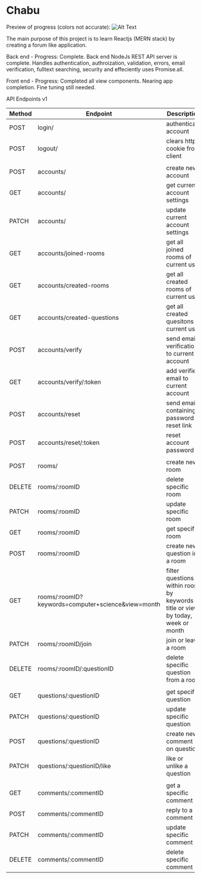 # Chabu
Preview of progress (colors not accurate):
![Alt Text](https://github.com/DrSleepy/Chabu/blob/master/preview.gif)

The main purpose of this project is to learn Reactjs (MERN stack) by creating a forum like application.

Back end - Progress: Complete.
Back end NodeJs REST API server is complete. Handles authentication, authroization, validation, errors, email verification,
fulltext searching, security and effeciently uses Promise.all.

Front end - Progress: Completed all view components. Nearing app completion. Fine tuning still needed.

API Endpoints v1

| Method | Endpoint                                           | Description                                                                       |
| ------ | -------------------------------------------------- | --------------------------------------------------------------------------------- |
| POST   | login/                                             | authenticate account                                                              |
| POST   | logout/                                            | clears https cookie from client                                                   |
|        |                                                    |                                                                                   |
| POST   | accounts/                                          | create new account                                                                |
| GET    | accounts/                                          | get current account settings                                                      |
| PATCH  | accounts/                                          | update current account settings                                                   |
| GET    | accounts/joined-rooms                              | get all joined rooms of current user                                              |
| GET    | accounts/created-rooms                             | get all created rooms of current user                                             |
| GET    | accounts/created-questions                         | get all created quesitons of current user                                         |
| POST   | accounts/verify                                    | send email verification to current account                                        |
| GET    | accounts/verify/:token                             | add verified email to current account                                             |
| POST   | accounts/reset                                     | send email containing password reset link                                         |
| POST   | accounts/reset/:token                              | reset account password                                                            |
|        |                                                    |                                                                                   |
| POST   | rooms/                                             | create new room                                                                   |
| DELETE | rooms/:roomID                                      | delete specific room                                                              |
| PATCH  | rooms/:roomID                                      | update specific room                                                              |
| GET    | rooms/:roomID                                      | get specific room                                                                 |
| POST   | rooms/:roomID                                      | create new question in a room                                                     |
| GET    | rooms/:roomID?keywords=computer+science&view=month | filter questions within room by keywords in title or view by today, week or month |
| PATCH  | rooms/:roomID/join                                 | join or leave a room                                                              |
| DELETE | rooms/:roomID/:questionID                          | delete specific question from a room                                              |
|        |                                                    |                                                                                   |
| GET    | questions/:questionID                              | get specific question                                                             |
| PATCH  | questions/:questionID                              | update specific question                                                          |
| POST   | questions/:questionID                              | create new comment on question                                                    |
| PATCH  | questions/:questionID/like                         | like or unlike a question                                                         |
|        |                                                    |                                                                                   |
| GET    | comments/:commentID                                | get a specific comment                                                            |
| POST   | comments/:commentID                                | reply to a comment                                                                |
| PATCH  | comments/:commentID                                | update specific comment                                                           |
| DELETE | comments/:commentID                                | delete specific comment                                                           |
